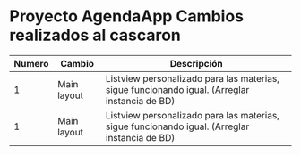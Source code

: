# Proyecto AgendaApp Cambios realizados al cascaron

| Numero | Cambio      | Descripción                                                                                   |
|--------|-------------|-----------------------------------------------------------------------------------------------|
| 1      | Main layout | Listview personalizado para las materias, sigue funcionando igual. (Arreglar instancia de BD) | 
| 1      | Main layout | Listview personalizado para las materias, sigue funcionando igual. (Arreglar instancia de BD) | 
